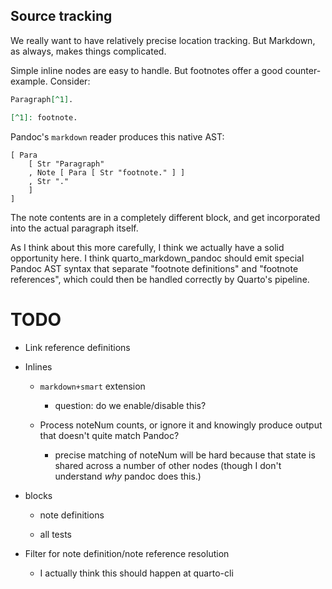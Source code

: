 ## Source tracking

We really want to have relatively precise location tracking.
But Markdown, as always, makes things complicated.

Simple inline nodes are easy to handle.
But footnotes offer a good counter-example. Consider:

```markdown
Paragraph[^1].

[^1]: footnote.
```

Pandoc's `markdown` reader produces this native AST:

```
[ Para
    [ Str "Paragraph"
    , Note [ Para [ Str "footnote." ] ]
    , Str "."
    ]
]
```

The note contents are in a completely different block, and get incorporated into the actual paragraph itself.

As I think about this more carefully, I think we actually have a solid opportunity here.
I think quarto_markdown_pandoc should emit special Pandoc AST syntax that separate "footnote definitions" and "footnote references", which could then be handled correctly by Quarto's pipeline.

# TODO

- Link reference definitions

- Inlines

  - `markdown+smart` extension

    - question: do we enable/disable this?

  - Process noteNum counts, or ignore it and knowingly produce output that doesn't quite match Pandoc?
  
    - precise matching of noteNum will be hard because that state is shared across a number of other nodes
      (though I don't understand _why_ pandoc does this.)

- blocks

  - note definitions

  - all tests

- Filter for note definition/note reference resolution

  - I actually think this should happen at quarto-cli

